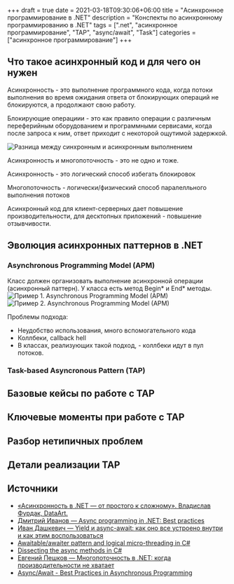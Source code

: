 +++ 
draft = true
date = 2021-03-18T09:30:06+06:00
title = "Асинхронное программирование в .NET"
description = "Конспекты по асинхронному программированию в .NET"
tags = [".net", "асинхронное программирование", "TAP", "async/await", "Task"]
categories = ["асинхронное программирование"]
+++

## Что такое асинхронный код и для чего он нужен
Асинхронность -  это выполнение программного кода, когда потоки выполнения во время ожидания ответа от блокирующих операций не блокируются, а продолжают свою работу. 

Блокирующие операциии - это как правило операции с различным переферийным оборудованием и программными сервисами, когда после запроса к ним, ответ приходит с некоторой ощутимой задержкой. 

![Разница между синхронным и асинхронным выполнением](/images/async-net/sync-async.png)  

Асинхронность и многопоточность - это не одно и тоже. 

Асинхронность - это логический способ избегать блокировок

Многопоточность - логически/физический способ паралелльного выполнения потоков

Асинхронный код для клиент-серверных дает повышение производительности, для десктопных приложений - повышение отзывчивости. 

## Эволюция асинхронных паттернов в .NET

### Asynchronous Programming Model (APM)
Класс должен организовать выполнение асинхронной операции (асинхронный паттерн). У класса есть метод Begin* и End* методы.  
![Пример 1. Asynchronous Programming Model (APM)](/images/async-net/apm.png)
![Пример 2. Asynchronous Programming Model (APM)](/images/async-net/apm2.png)

Проблемы подхода:
- Неудобство использования, много вспомогательного кода
- Коллбеки, callback hell
- В классах, реализующих такой подход, - коллбеки идут в пул потоков. 

### Task-based Asyncronous Pattern (TAP)

## Базовые кейсы по работе с TAP

## Ключевые моменты при работе с TAP

## Разбор нетипичных проблем

## Детали реализации TAP

## Источники
- [«Асинхронность в .NET — от простого к сложному». Владислав Фурдак, DataArt.](https://www.youtube.com/watch?v=OoSFGENdNPo)
- [Дмитрий Иванов — Async programming in .NET: Best practices](https://www.youtube.com/watch?v=wM-h6P1BJRk)
- [Иван Дашкевич — Yield и async-await: как оно все устроено внутри и как этим воспользоваться](https://www.youtube.com/watch?v=TFsT8bgs024)
- [Awaitable/awaiter pattern and logical micro-threading in C#](https://nikiforovall.github.io/csharp/compcsi/dotnet/2020/10/20/awaitable-pattern.html)
- [Dissecting the async methods in C#](https://devblogs.microsoft.com/premier-developer/dissecting-the-async-methods-in-c/)
- [Евгений Пешков — Многопоточность в .NET: когда производительности не хватает](https://www.youtube.com/watch?v=-tNeYjRNJtY)
- [Async/Await - Best Practices in Asynchronous Programming](https://docs.microsoft.com/en-us/archive/msdn-magazine/2013/march/async-await-best-practices-in-asynchronous-programming)